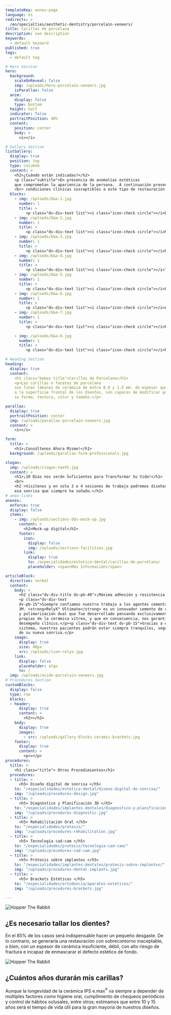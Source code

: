 ```yaml
---
templateKey: annex-page
language: es
redirects: >
  /en/specialties/aesthetic-dentistry/porcelain-veneers/
title: Carillas de porcelana
description: seo description
keywords:
  - default keyowrd
published: true
tags:
  - default tag

# Hero Section
hero:
  background:
    scaleOnReveal: false
    img: /uploads/hero-porcelain-veneers.jpg
    isParallax: false
  anim:
    display: false
    type: bottom
  height: half
  indicator: false
  portraitPosition: 40%
  content:
    position: center
    body: >
      <i></i>

# Gallery Section
listGallery:
  display: true
  position: top
  type: columnb
  content: >
    <h2>¿Cuándo están indicadas?</h2>
    <p class="subtitle">En presencia de anomalías estéticas
    que comprometan la apariencia de la persona.  A continuación presentamos diversas
    <br> condiciones clínicas susceptibles a este tipo de restauración dental:</p>
  blocks:
    - img: /uploads/b&a-1.jpg
      number: 1
      title: >
         <p class="dv-div-text list"><i class="icon-check circle"></i>Diastemas o separaciones interdentales.</p>
    - img: /uploads/b&a-2.jpg
      number: 1
      title: >
         <p class="dv-div-text list"><i class="icon-check circle"></i>Manchas o tinciones irreversibles.</p>
    - img: /uploads/b&a-3.jpg
      number: 1
      title: >
         <p class="dv-div-text list"><i class="icon-check circle"></i>Malposición leve.</p>
    - img: /uploads/b&a-4.jpg
      number: 1
      title: >
         <p class="dv-div-text list"><i class="icon-check circle"></i>Triángulos negros o troneras gingivales.</p>
    - img: /uploads/b&a-5.jpg
      number: 1
      title: >
         <p class="dv-div-text list"><i class="icon-check circle"></i>Fracturas coronarias.</p>
    - img: /uploads/b&a-6.jpg
      number: 1
      title: >
         <p class="dv-div-text list"><i class="icon-check circle"></i>Alteraciones de forma, color y tamaño.</p>
    - img: /uploads/b&a-7.jpg
      number: 1
      title: >
         <p class="dv-div-text list"><i class="icon-check circle"></i>Restauraciones antiguas o defectuosas.</p

    - img: /uploads/b&a-8.jpg
      number: 1
      title: >
         <p class="dv-div-text list"><i class="icon-check circle"></i>Necesidad de blanqueamiento permanente.</p>

# Heading Section
heading:
  display: true
  content:
    <h1 class="bebas title">Carillas de Porcelana</h1>
    <p>Las carillas o facetas de porcelana
    son finas láminas de cerámica de entre 0.8 y 1.5 mm. de espesor que, adheridas
    a la superficie frontal de los dientes, son capaces de modificar por completo
    su forma, textura, color y tamaño.</p>

parallax:
  display: true
  portraitPosition: center
  img: /uploads/parallax-porcelain-veneers.jpg
  content: >
    <i></i>

form:
  title: >
    <h1>¡Consúltenos Ahora Mismo!</h1>
  background: /uploads/parallax-form-professionals.jpg

slogan:
  img: /uploads/slogan-teeth.jpg
  content: >
    <h1>¡10 Días nos serán Suficientes para Transformar Su Vida!</h1>
    <br>
    <h2 >Visítenos y en solo 3 o 4 sesiones de trabajo podremos diseñar y crear
    esa sonrisa que siempre ha soñado.</h2>
# anex-links
anexes:
  enforce: true
  display: false
  items:
    - img: /uploads/sections-dds-mock-up.jpg
      content: >
        <h2>Mock-up digital</h2>
      footer:
        icon:
          display: false
          img: /uploads/sections-facilities.jpg
        link:
          display: true
          to: /especialidades/estetica-dental/carillas-de-porcelana/
          placeholder: <span>Más Información</span>

articleBlock:
  direction: normal
  content:
    body: >
      <h2 class="dv-div-title dv-pb-40">¡Máxima adhesión y resistencia!</h2>
      <p class="dv-div-text
      dv-pb-15">Siempre confiamos nuestro trabajo a los agentes cementantes de la multinacional
      3M. <strong>RelyX™ Ultimate</strong> es un innovador cemento de resina adhesiva
      y polimerización dual que fue desarrollado pensando exclusivamente en las necesidades
      propias de la cerámica vítrea, y que en consecuencia, nos garantiza un excelente
      desempeño clínico.</p><p class="dv-div-text dv-pb-15">Gracias a este novedoso
      sistema, nuestros pacientes podrán estar siempre tranquilos, seguros y orgullosos
      de su nueva sonrisa.</p>
    image:
      display: true
      size: 40px
      src: /uploads/icon-relyx.jpg
    link:
      display: false
      placeholder: algo
      to: /
  img: /uploads/aside-porcelain-veneers.jpg
# Procedures Section
customBlocks:
  display: false
  type: row
  blocks:
  - header:
      display: true
      content: >
        <h2></h2>
    body: 
      display: true
      images:
        - src: /uploads/gallery-blocks-ceramic-brackets.jpg
    footer:
      display: true
      content: >
        <p>=</p>
procedures:
  title: >
    <h1 class="title"> Otros Procedimientos</h1>
  procedures:
  - title: >
      <h5> Diseño digital de sonrisa </h5>
    to: "/especialidades/estetica-dental/diseno-digital-de-sonrisa/"
    img: "/uploads/procedures-design.jpg"
  - title: >
      <h5> Diagnóstico y Planificación 3D </h5>
    to: "/especialidades/implantes-dentales/diagnostico-y-planificacion-3d/"
    img: "/uploads/procedures-diagnostic.jpg"
  - title: >
      <h5> Rehabilitación Oral </h5>
    to: "/especialidades/protesis/"
    img: "/uploads/procedures-rehabilitation.jpg"
  - title: >
      <h5> Tecnología cad-cam </h5>
    to: "/especialidades/protesis/tecnologia-cad-cam/"
    img: "/uploads/procedures-cad-cam.jpg"
  - title: >
      <h5> Prótesis sobre implantes </h5>
    to: "/especialidades/implantes-dentales/protesis-sobre-implantes/"
    img: "/uploads/procedures-dental-implants.jpg"
  - title: >
      <h5> Brackets Estéticos </h5>
    to: "/especialidades/ortodoncia/aparatos-esteticos/"
    img: "/uploads/procedures-brackets.jpg"

---
```

<div class="row container">
<div class="item">

![Hopper The Rabbit](/img/gallery-blocks-dds-cut.jpg)

## ¿Es necesario tallar los dientes?

En el 85% de los casos será indispensable hacer un pequeño desgaste.
De lo contrario, se generaría una restauración con sobrecontorno inaceptable,
o bien, con un espesor de cerámica insuficiente, débil, con alto riesgo de fractura
e incapaz de enmascarar el defecto estético de fondo.

</div>
<div class="item">

![Hopper The Rabbit](/img/gallery-blocks-dds-lasting.jpg)

## ¿Cuántos años durarán mis carillas?

Aunque la longevidad de la cerámica IPS e.max<sup>®</sup> va siempre
      a depender de múltiples factores como higiene oral, cumplimiento de chequeos
      periódicos y control de hábitos oclusales, entre otros; estimamos que entre
      10 y 15 años será el tiempo de vida útil para la gran mayoría de nuestros diseños.

</div>
</div>


